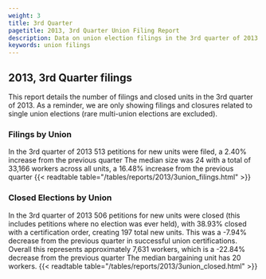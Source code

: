 ```yaml
---
weight: 3
title: 3rd Quarter
pagetitle: 2013, 3rd Quarter Union Filing Report
description: Data on union election filings in the 3rd quarter of 2013
keywords: union filings
---
```


## 2013, 3rd Quarter filings

This report details the number of filings and closed units in the 3rd quarter of 2013. As a reminder, we are only showing filings and closures related to single union elections (rare multi-union elections are excluded).

### Filings by Union
In the 3rd quarter of 2013 513 petitions for new units were filed, a 2.40% increase from the previous quarter The median size was 24 with a total of 33,166 workers across all units, a 16.48% increase from the previous quarter
{{< readtable table="/tables/reports/2013/3union_filings.html" >}}

### Closed Elections by Union
In the 3rd quarter of 2013 506 petitions for new units were closed (this includes petitions where no election was ever held), with 38.93% closed with a certification order, creating 197 total new units. This was a -7.94% decrease from the previous quarter in successful union certifications. Overall this represents approximately 7,631 workers, which is a -22.84% decrease from the previous quarter The median bargaining unit has 20 workers.
{{< readtable table="/tables/reports/2013/3union_closed.html" >}}
